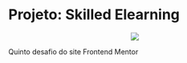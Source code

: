 # Projeto: Skilled Elearning

<p align="center">
<img loading="lazy" src="http://img.shields.io/static/v1?label=STATUS&message=FINALIZADO&color=RED&style=for-the-badge"/>
</p>

Quinto desafio do site Frontend Mentor

